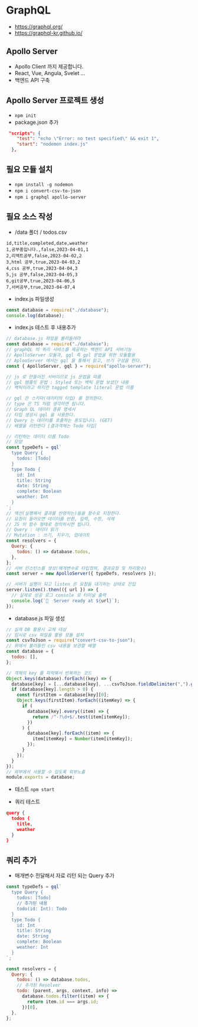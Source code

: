 # GraphQL

- https://graphql.org/
- https://graphql-kr.github.io/

## Apollo Server

- Apollo Client 까지 제공합니다.
- React, Vue, Angula, Svelet ...
- 백엔드 API 구축

## Apollo Server 프로젝트 생성

- `npm init`
- package.json 추가

```json
 "scripts": {
    "test": "echo \"Error: no test specified\" && exit 1",
    "start": "nodemon index.js"
  },
```

## 필요 모듈 설치

- `npm install -g nodemon`
- `npm i convert-csv-to-json`
- `npm i graphql apollo-server`

## 필요 소스 작성

- /data 폴더 / todos.csv

```csv
id,title,completed,date,weather
1,공부중입니다.,false,2023-04-01,1
2,리액트공부,false,2023-04-02,2
3,html 공부,true,2023-04-03,2
4,css 공부,true,2023-04-04,3
5,js 공부,false,2023-04-05,3
6,git공부,true,2023-04-06,5
7,서버공부,true,2023-04-07,4
```

- index.js 파일생성

```js
const database = require("./database");
console.log(database);
```

- index.js 테스트 후 내용추가

```js
// database.js 파일을 불러들여라
const database = require("./database");
// graphQL 의 쿼리 서비스를 제공하는 백엔드 API 서버기능
// ApolloServer 모듈과, gql 즉 gpl 문법을 위한 모듈활용
// AplooServer 에서는 gql 을 통해서 읽고, 쓰기 구성을 한다.
const { ApolloServer, gql } = require("apollo-server");

// js 로 만들어진 서버이므로 js 문법을 따름
// gpl 템플릿 문법 : Styled 또는 백틱 문법 보셨던 내용
// 백틱이라고 하지만 tagged template literal 문법 이름

// gql 은 스키마(데이터의 타입) 를 정의한다.
// type 은 TS 처럼 생각하면 됩니다.
// Graph QL 데이터 종류 명세서
// 타입 생성시 gql 을 사용한다.
// Query 는 데이터를 호출하는 용도입니다. (GET)
// 배열을 리턴한다 [결과객체는 Todo 타입]

// 리턴하는 데이터 이름 Todo
// 모양
const typeDefs = gql`
  type Query {
    todos: [Todo]
  }
  type Todo {
    id: Int
    title: String
    date: String
    complete: Boolean
    weather: Int
  }
`;
// 액션(실행해서 결과를 반영하는)들을 함수로 지정한다.
// 요청이 들어오면 데이터를 반환, 입력, 수정, 삭제
// JS 의 함수 형태로 정의하시면 됩니다.
// Query : 데이터 읽기
// Mutation : 쓰기, 지우기, 업데이트
const resolvers = {
  Query: {
    todos: () => database.todos,
  },
};
// 서버 인스턴스를 생성(매개변수로 타입정의, 결과요청 및 처리함수)
const server = new ApolloServer({ typeDefs, resolvers });

// 서버가 실행이 되고 listen 은 요청을 대기하는 상태로 진입
server.listen().then(({ url }) => {
  // 실제로 성공 로그 console 로 터미널 출력
  console.log(`🚀  Server ready at ${url}`);
});
```

- database.js 파일 생성

```js
// 실제 DB 활용시 교체 대상
// 임시로 csv 파일을 활용 모듈 설치
const csvToJson = require("convert-csv-to-json");
// 위에서 불러들인 csv 내용을 보관할 배열
const database = {
  todos: [],
};

// 객체의 key 를 파악해서 반복하는 코드
Object.keys(database).forEach((key) => {
  database[key] = [...database[key], ...csvToJson.fieldDelimiter(",").getJsonFromCsv(`./data/${key}.csv`)];
  if (database[key].length > 0) {
    const firstItem = database[key][0];
    Object.keys(firstItem).forEach((itemKey) => {
      if (
        database[key].every((item) => {
          return /^-?\d+$/.test(item[itemKey]);
        })
      ) {
        database[key].forEach((item) => {
          item[itemKey] = Number(item[itemKey]);
        });
      }
    });
  }
});
// 외부에서 사용할 수 있도록 외부노출
module.exports = database;
```

- 테스트
  `npm start`

- 쿼리 테스트

```json
query {
  todos {
    title,
    weather
  }
}
```

## 쿼리 추가

- 매개변수 전달해서 자료 리턴 되는 Query 추가

```js
const typeDefs = gql`
  type Query {
    todos: [Todo]
    // 추가된 내용
    todo(id: Int): Todo
  }
  type Todo {
    id: Int
    title: String
    date: String
    complete: Boolean
    weather: Int
  }
`;
```

```js
const resolvers = {
  Query: {
    todos: () => database.todos,
    // 추가된 Resolver
    todo: (parent, args, context, info) =>
      database.todos.filter((item) => {
        return item.id === args.id;
      })[0],
  },
};
```
